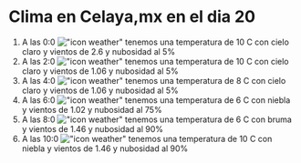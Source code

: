 # Clima en Celaya,mx en el dia 20

1. A las 0:0 !["icon weather"](http://openweathermap.org/img/w/02n.png) tenemos una temperatura de 10 C con cielo claro y  vientos de 2.6 y nubosidad al 5%
1. A las 2:0 !["icon weather"](http://openweathermap.org/img/w/02n.png) tenemos una temperatura de 10 C con cielo claro y  vientos de 1.06 y nubosidad al 5%
1. A las 4:0 !["icon weather"](http://openweathermap.org/img/w/02n.png) tenemos una temperatura de 8 C con cielo claro y  vientos de 1.06 y nubosidad al 5%
1. A las 6:0 !["icon weather"](http://openweathermap.org/img/w/50n.png) tenemos una temperatura de 6 C con niebla y  vientos de 1.02 y nubosidad al 75%
1. A las 8:0 !["icon weather"](http://openweathermap.org/img/w/50n.png) tenemos una temperatura de 6 C con bruma y  vientos de 1.46 y nubosidad al 90%
1. A las 10:0 !["icon weather"](http://openweathermap.org/img/w/50d.png) tenemos una temperatura de 10 C con niebla y  vientos de 1.46 y nubosidad al 90%
